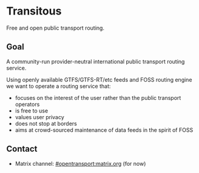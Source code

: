 # Transitous

Free and open public transport routing.

## Goal

A community-run provider-neutral international public transport routing service.

Using openly available GTFS/GTFS-RT/etc feeds and FOSS routing engine we want to operate a
routing service that:
* focuses on the interest of the user rather than the public transport operators
* is free to use
* values user privacy
* does not stop at borders
* aims at crowd-sourced maintenance of data feeds in the spirit of FOSS

## Contact

* Matrix channel: [#opentransport:matrix.org](https://matrix.to/#/#opentransport:matrix.org) (for now)
